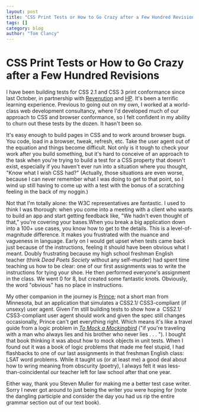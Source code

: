 ```yaml
---
layout: post
title: "CSS Print Tests or How to Go Crazy after a Few Hundred Revisions"
tags: []
category: blog
author: "Tom Clancy"
---
```


# CSS Print Tests or How to Go Crazy after a Few Hundred Revisions

I have been building tests for CSS 2.1 and CSS 3 print conformance since last October, in partnership with <a href="http://revenution.com/" target="_blank">Revenution</a> and <a href="http://www.hp.com/" target="_blank">HP</a>. It's been a terrific learning experience. Previous to going out on my own, I worked at a world-class web development consultancy, where I'd developed much of our approach to CSS and browser conformance, so I felt confident in my ability to churn out these tests by the dozen. It hasn't been so.

It's easy enough to build pages in CSS and to work around browser bugs. You code, load in a browser, tweak, refresh, etc. Take the user agent out of the equation and things become difficult. Not only is it tough to check your work after you build something, but it's hard to conceive of an approach to the task when you're trying to build a test for a CSS property that doesn't exist, especially if you haven't ever run into a situation where you thought, "Know what I wish CSS had?" (Actually, those situations are even worse, because I can never remember what I was doing to get to that point, so I wind up still having to come up with a test with the bonus of a scratching feeling in the back of my noggin.)

Not that I'm totally alone: the W3C representatives are fantastic. I used to think I was thorough: when you come into a meeting with a client who wants to build an app and start getting feedback like, "We hadn't even thought of that," you're covering your bases.When you break a big application down into a 100+ use cases, you know how to get to the details. This is a level-of-magnitude difference. It makes you frustrated with the nuance and vagueness in language. Early on I would get upset when tests came back just because of the instructions, feeling it should have been obvious what I meant. Doubly frustrating because my high school freshman English teacher (think <em>Dead Poets Society</em> without any self-murder) had spent time teaching us how to be clear: one of our first assignments was to write the instructions for tying your shoe. He then performed everyone's assignment in the class. We went 0 for 8, but created some fantastic knots. Obviously, the word "obvious" has no place in instructions.

My other companion in the journey is <a href="http://www.princexml.com/download/" target="_blank">Prince</a>; not a short man from Minnesota, but an application that simulates a CSS2.1/ CSS3-compliant (if unsexy) user agent. Given I'm still building tests to show how a  CSS2.1/ CSS3-compliant user agent should work and given the spec still changes occasionally, Prince can't get everything right. Which means it's like a travel guide from a logic problem in <a href="http://www.amazon.com/Mock-Mockingbird-Raymond-M-Smullyan/dp/0192801422/ref=sr_1_3?ie=UTF8&amp;s=books&amp;qid=1220547778&amp;sr=8-3" target="_blank"><em>To Mock a Mockingbird</em></a> ("if you're traveling with a man who always lies and his brother who never lies . . . "). I bought that book thinking it was about how to mock objects in unit tests. When I found out it was a book of logic problems that made me feel stupid, I had flashbacks to one of our last assignments in that freshman English class: LSAT word problems. While it taught us (or at least me) a good deal about how to wring meaning from obscurity (poetry), I always felt it was less-than-coincidental our teacher left for law school after that one year.

Either way, thank you Steven Muller for making me a better test case writer. Sorry I never got around to just being the writer you were hoping for (note the dangling participle and consider the day you had us rip the entire grammar section out of our text book).
